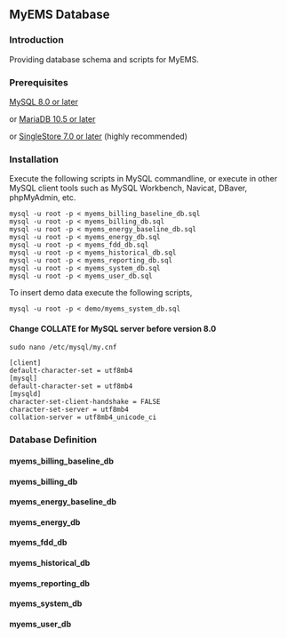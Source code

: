 ## MyEMS Database

### Introduction

Providing database schema and scripts for MyEMS.

### Prerequisites
 [MySQL 8.0 or later](https://www.mysql.com/)

 or [MariaDB 10.5 or later](https://mariadb.org/)
 
 or [SingleStore 7.0 or later](https://www.singlestore.com/) (highly recommended)

### Installation

Execute the following scripts in MySQL commandline, or execute in other MySQL client tools such as MySQL Workbench, Navicat, DBaver, phpMyAdmin, etc.
```
mysql -u root -p < myems_billing_baseline_db.sql
mysql -u root -p < myems_billing_db.sql
mysql -u root -p < myems_energy_baseline_db.sql
mysql -u root -p < myems_energy_db.sql
mysql -u root -p < myems_fdd_db.sql
mysql -u root -p < myems_historical_db.sql
mysql -u root -p < myems_reporting_db.sql
mysql -u root -p < myems_system_db.sql
mysql -u root -p < myems_user_db.sql
```
To insert demo data execute the following scripts,
```
mysql -u root -p < demo/myems_system_db.sql
```
#### Change COLLATE for MySQL server before version 8.0
```
sudo nano /etc/mysql/my.cnf
```
```
[client]
default-character-set = utf8mb4
[mysql]
default-character-set = utf8mb4
[mysqld]
character-set-client-handshake = FALSE
character-set-server = utf8mb4
collation-server = utf8mb4_unicode_ci
```

### Database Definition

#### myems_billing_baseline_db

#### myems_billing_db

#### myems_energy_baseline_db

#### myems_energy_db

#### myems_fdd_db

#### myems_historical_db

#### myems_reporting_db

#### myems_system_db

#### myems_user_db
